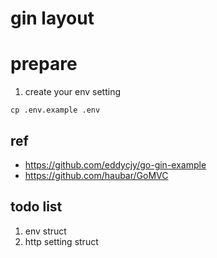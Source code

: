 # gin layout

# prepare
1. create your env setting
```
cp .env.example .env
```
## ref
- https://github.com/eddycjy/go-gin-example
- https://github.com/haubar/GoMVC

## todo list
1. env struct
2. http setting struct